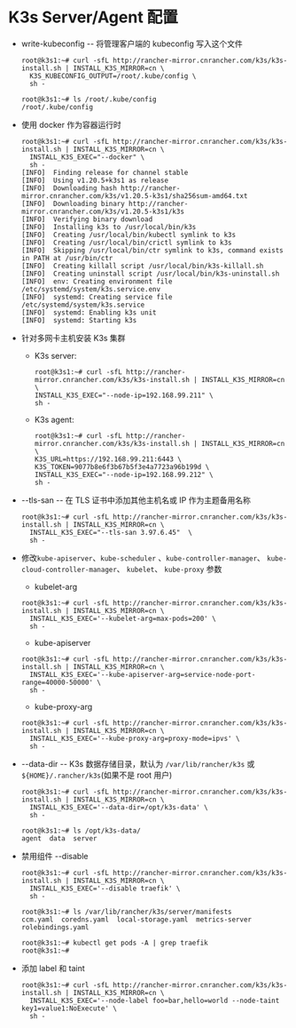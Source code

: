 # K3s Server/Agent 配置

- write-kubeconfig -- 将管理客户端的 kubeconfig 写入这个文件

  ```
  root@k3s1:~# curl -sfL http://rancher-mirror.cnrancher.com/k3s/k3s-install.sh | INSTALL_K3S_MIRROR=cn \
    K3S_KUBECONFIG_OUTPUT=/root/.kube/config \
    sh -

  root@k3s1:~# ls /root/.kube/config
  /root/.kube/config
  ```

- 使用 docker 作为容器运行时

  ```
  root@k3s1:~# curl -sfL http://rancher-mirror.cnrancher.com/k3s/k3s-install.sh | INSTALL_K3S_MIRROR=cn \
    INSTALL_K3S_EXEC="--docker" \
    sh -
  [INFO]  Finding release for channel stable
  [INFO]  Using v1.20.5+k3s1 as release
  [INFO]  Downloading hash http://rancher-mirror.cnrancher.com/k3s/v1.20.5-k3s1/sha256sum-amd64.txt
  [INFO]  Downloading binary http://rancher-mirror.cnrancher.com/k3s/v1.20.5-k3s1/k3s
  [INFO]  Verifying binary download
  [INFO]  Installing k3s to /usr/local/bin/k3s
  [INFO]  Creating /usr/local/bin/kubectl symlink to k3s
  [INFO]  Creating /usr/local/bin/crictl symlink to k3s
  [INFO]  Skipping /usr/local/bin/ctr symlink to k3s, command exists in PATH at /usr/bin/ctr
  [INFO]  Creating killall script /usr/local/bin/k3s-killall.sh
  [INFO]  Creating uninstall script /usr/local/bin/k3s-uninstall.sh
  [INFO]  env: Creating environment file /etc/systemd/system/k3s.service.env
  [INFO]  systemd: Creating service file /etc/systemd/system/k3s.service
  [INFO]  systemd: Enabling k3s unit
  [INFO]  systemd: Starting k3s
  ```

- 针对多网卡主机安装 K3s 集群

  - K3s server:

    ```
    root@k3s1:~# curl -sfL http://rancher-mirror.cnrancher.com/k3s/k3s-install.sh | INSTALL_K3S_MIRROR=cn \
    INSTALL_K3S_EXEC="--node-ip=192.168.99.211" \
    sh -
    ```

  - K3s agent:
    ```
    root@k3s1:~# curl -sfL http://rancher-mirror.cnrancher.com/k3s/k3s-install.sh | INSTALL_K3S_MIRROR=cn \
    K3S_URL=https://192.168.99.211:6443 \
    K3S_TOKEN=9077b8e6f3b67b5f3e4a7723a96b199d \
    INSTALL_K3S_EXEC="--node-ip=192.168.99.212" \
    sh -
    ```

- --tls-san -- 在 TLS 证书中添加其他主机名或 IP 作为主题备用名称

  ```
  root@k3s1:~# curl -sfL http://rancher-mirror.cnrancher.com/k3s/k3s-install.sh | INSTALL_K3S_MIRROR=cn \
    INSTALL_K3S_EXEC="--tls-san 3.97.6.45"  \
    sh -
  ```

- 修改`kube-apiserver`、`kube-scheduler` 、`kube-controller-manager`、 `kube-cloud-controller-manager`、 `kubelet`、 `kube-proxy` 参数

  - kubelet-arg

  ```
  root@k3s1:~# curl -sfL http://rancher-mirror.cnrancher.com/k3s/k3s-install.sh | INSTALL_K3S_MIRROR=cn \
    INSTALL_K3S_EXEC='--kubelet-arg=max-pods=200' \
    sh -
  ```

  - kube-apiserver

  ```
  root@k3s1:~# curl -sfL http://rancher-mirror.cnrancher.com/k3s/k3s-install.sh | INSTALL_K3S_MIRROR=cn \
    INSTALL_K3S_EXEC='--kube-apiserver-arg=service-node-port-range=40000-50000' \
    sh -
  ```

  - kube-proxy-arg

  ```
  root@k3s1:~# curl -sfL http://rancher-mirror.cnrancher.com/k3s/k3s-install.sh | INSTALL_K3S_MIRROR=cn \
    INSTALL_K3S_EXEC='--kube-proxy-arg=proxy-mode=ipvs' \
    sh -
  ```

- --data-dir -- K3s 数据存储目录，默认为 `/var/lib/rancher/k3s` 或 `${HOME}/.rancher/k3s`(如果不是 root 用户)

  ```
  root@k3s1:~# curl -sfL http://rancher-mirror.cnrancher.com/k3s/k3s-install.sh | INSTALL_K3S_MIRROR=cn \
    INSTALL_K3S_EXEC='--data-dir=/opt/k3s-data' \
    sh -

  root@k3s1:~# ls /opt/k3s-data/
  agent  data  server
  ```

- 禁用组件 --disable

  ```
  root@k3s1:~# curl -sfL http://rancher-mirror.cnrancher.com/k3s/k3s-install.sh | INSTALL_K3S_MIRROR=cn \
    INSTALL_K3S_EXEC='--disable traefik' \
    sh -

  root@k3s1:~# ls /var/lib/rancher/k3s/server/manifests
  ccm.yaml  coredns.yaml  local-storage.yaml  metrics-server  rolebindings.yaml

  root@k3s1:~# kubectl get pods -A | grep traefik
  root@k3s1:~#
  ```

- 添加 label 和 taint
  ```
  root@k3s1:~# curl -sfL http://rancher-mirror.cnrancher.com/k3s/k3s-install.sh | INSTALL_K3S_MIRROR=cn \
    INSTALL_K3S_EXEC='--node-label foo=bar,hello=world --node-taint key1=value1:NoExecute' \
    sh -
  ```
